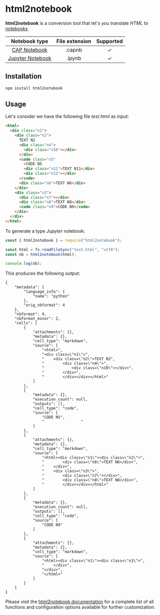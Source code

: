 # html2notebook

**html2notebook** is a conversion tool that let's you translate _HTML_ to [notebooks](#supported-notebook-formats).

|                               Notebook type                                | File extension | Supported |
| :------------------------------------------------------------------------: | :------------: | :-------: |
|   [CAP Notebook](https://cap.cloud.sap/docs/tools/#cap-vscode-notebook)    |     .capnb     |     ✓     |
| [Jupyter Notebook](https://docs.jupyter.org/en/latest/#what-is-a-notebook) |     .ipynb     |     ✓     |

## Installation

```sh
npm install html2notebook
```

## Usage

Let's consider we have the following file _test.html_ as input:

```html
<html>
  <div class="n1">
    <div class="n2">
      TEXT N2
      <div class="n4">
        <div class="n10"></div>
      </div>
      <code class="n5"
        >CODE N5
        <div class="n11">TEXT N11</div>
        <div class="n12"></div>
      </code>
      <div class="n6">TEXT N6</div>
    </div>
    <div class="n3">
      <div class="n7"></div>
      <div class="n8">TEXT N8</div>
      <code class="n9">CODE N9</code>
    </div>
  </div>
</html>
```

To generate a type _Jupyter_ notebook:

```js
const { html2notebook } = require("html2notebook");

const html = fs.readFileSync("test.html", "utf8");
const nb = html2notebook(html);

console.log(nb);
```

This produces the following output:

```ipynb
{
    "metadata": {
        "language_info": {
            "name": "python"
        },
        "orig_nbformat": 4
    },
    "nbformat": 4,
    "nbformat_minor": 2,
    "cells": [
        {
            "attachments": {},
            "metadata": {},
            "cell_type": "markdown",
            "source": [
                "<html>",
                "<div class=\"n1\">",
                "    <div class=\"n2\">TEXT N2",
                "        <div class=\"n4\">",
                "            <div class=\"n10\"></div>",
                "        </div>",
                "        </div></div></html>"
            ]
        },
        {
            "metadata": {},
            "execution_count": null,
            "outputs": [],
            "cell_type": "code",
            "source": [
                "CODE N5",
                "                "
            ]
        },
        {
            "attachments": {},
            "metadata": {},
            "cell_type": "markdown",
            "source": [
                "<html><div class=\"n1\"><div class=\"n2\">",
                "        <div class=\"n6\">TEXT N6</div>",
                "    </div>",
                "    <div class=\"n3\">",
                "        <div class=\"n7\"></div>",
                "        <div class=\"n8\">TEXT N8</div>",
                "        </div></div></html>"
            ]
        },
        {
            "metadata": {},
            "execution_count": null,
            "outputs": [],
            "cell_type": "code",
            "source": [
                "CODE N9"
            ]
        },
        {
            "attachments": {},
            "metadata": {},
            "cell_type": "markdown",
            "source": [
                "<html><div class=\"n1\"><div class=\"n3\">",
                "    </div>",
                "</div>",
                "</html>"
            ]
        }
    ]
}
```

Please visit the [html2notebook documentation](https://mnkiefer.github.io/html2notebook/) for a complete list of all functions and configuration options available for further customization.